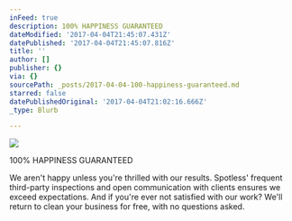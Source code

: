 ```yaml
---
inFeed: true
description: 100% HAPPINESS GUARANTEED
dateModified: '2017-04-04T21:45:07.431Z'
datePublished: '2017-04-04T21:45:07.816Z'
title: ''
author: []
publisher: {}
via: {}
sourcePath: _posts/2017-04-04-100-happiness-guaranteed.md
starred: false
datePublishedOriginal: '2017-04-04T21:02:16.666Z'
_type: Blurb

---
```

![](https://the-grid-user-content.s3-us-west-2.amazonaws.com/91dc0ebb-2247-45c4-9a29-804090432be8.png)

100% HAPPINESS GUARANTEED

We aren't happy unless you're thrilled with our results. Spotless' frequent third-party inspections and open communication with clients ensures we exceed expectations. And if you're ever not satisfied with our work? We'll return to clean your business for free, with no questions asked.